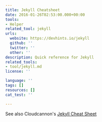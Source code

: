 ```yaml
---
title: Jekyll Cheatsheet
date: 2016-01-26T02:53:00.000+00:00
tools:
- Helper
related_tool: jekyll
urls:
  website: https://devhints.io/jekyll
  github: ''
  twitter: ''
  other: ''
description: Quick reference for Jekyll
related_tools:
- tool/jekyll.md
license: ''

language: ''
tags: []
resources: []
cat_test: ''

---
```

See also Cloudcannon's [Jekyll Cheat Sheet](https://learn.cloudcannon.com/jekyll-cheat-sheet/ "Jekyll Cheat Sheet")